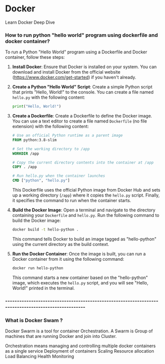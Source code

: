 # Docker
Learn Docker Deep Dive

### How to run python "hello world" program using dockerfile and docker container?
To run a Python "Hello World" program using a Dockerfile and Docker container, follow these steps:

1. **Install Docker**: Ensure that Docker is installed on your system. You can download and install Docker from the official website (https://www.docker.com/get-started) if you haven't already.

2. **Create a Python "Hello World" Script**: Create a simple Python script that prints "Hello, World!" to the console. You can create a file named `hello.py` with the following content:

    ```python
    print("Hello, World!")
    ```

3. **Create a Dockerfile**: Create a Dockerfile to define the Docker image. You can use a text editor to create a file named `Dockerfile` (no file extension) with the following content:

    ```Dockerfile
    # Use an official Python runtime as a parent image
    FROM python:3.8-slim

    # Set the working directory to /app
    WORKDIR /app

    # Copy the current directory contents into the container at /app
    COPY . /app

    # Run hello.py when the container launches
    CMD ["python", "hello.py"]
    ```

    This Dockerfile uses the official Python image from Docker Hub and sets up a working directory (`/app`) where it copies the `hello.py` script. Finally, it specifies the command to run when the container starts.

4. **Build the Docker Image**: Open a terminal and navigate to the directory containing your `Dockerfile` and `hello.py`. Run the following command to build the Docker image:

    ```bash
    docker build -t hello-python .
    ```

    This command tells Docker to build an image tagged as "hello-python" using the current directory as the build context.

5. **Run the Docker Container**: Once the image is built, you can run a Docker container from it using the following command:

    ```bash
    docker run hello-python
    ```

    This command starts a new container based on the "hello-python" image, which executes the `hello.py` script, and you will see "Hello, World!" printed in the terminal.

### ---------------------------------------------------------------------------------------------------
### What is Docker Swam ?
Docker Swarm is a tool for container Orchestration. A Swarm is Group of machines that are running Docker and join into Cluster.

Orchestration means managing and controlling multiple docker containers as a single service
Deployment  of containers
Scaling 
Resource allocation
Load Balancing
Health Monitoring




